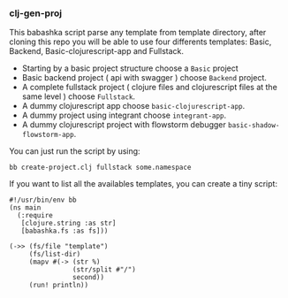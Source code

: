 ### clj-gen-proj

This babashka script parse any template from template directory, after cloning this repo you will be able to use four differents templates: Basic, Backend, Basic-clojurescript-app and Fullstack.

- Starting by a basic project structure choose a `Basic` project
- Basic backend project ( api with swagger ) choose `Backend` project.
- A complete fullstack project ( clojure files and clojurescript files at the same level ) choose `Fullstack`.
- A dummy clojurescript app choose `basic-clojurescript-app`.
- A dummy project using integrant choose `integrant-app`.
- A dummy clojurescript project with flowstorm debugger `basic-shadow-flowstorm-app`.

You can just run the script by using:

    bb create-project.clj fullstack some.namespace

If you want to list all the availables templates, you can create a tiny script:

```
#!/usr/bin/env bb
(ns main
  (:require
   [clojure.string :as str]
   [babashka.fs :as fs]))

(->> (fs/file "template")
     (fs/list-dir)
     (mapv #(-> (str %)
                (str/split #"/")
                second))
     (run! println))
```
